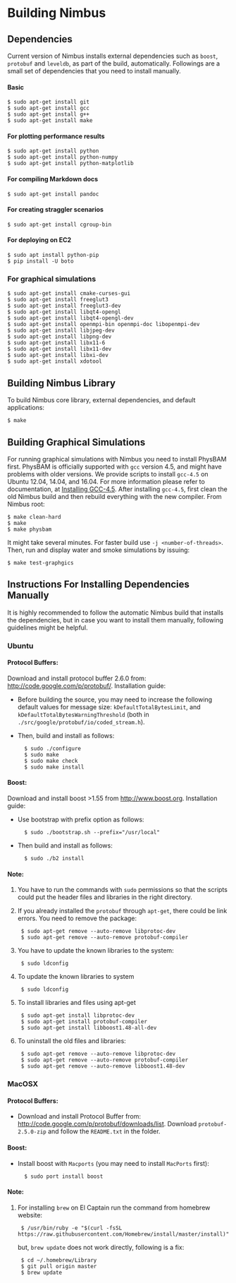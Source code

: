 # Building Nimbus

## Dependencies

Current version of Nimbus installs external dependencies such as `boost`,
`protobuf` and `leveldb`, as part of the build, automatically. Followings are a
small set of dependencies that you need to install manually.

#### Basic

    $ sudo apt-get install git
    $ sudo apt-get install gcc
    $ sudo apt-get install g++
    $ sudo apt-get install make

#### For plotting performance results

    $ sudo apt-get install python
    $ sudo apt-get install python-numpy
    $ sudo apt-get install python-matplotlib

#### For compiling Markdown docs

    $ sudo apt-get install pandoc


#### For creating straggler scenarios

    $ sudo apt-get install cgroup-bin

#### For deploying on EC2

    $ sudo apt install python-pip
    $ pip install -U boto

### For graphical simulations

    $ sudo apt-get install cmake-curses-gui
    $ sudo apt-get install freeglut3
    $ sudo apt-get install freeglut3-dev
    $ sudo apt-get install libqt4-opengl
    $ sudo apt-get install libqt4-opengl-dev
    $ sudo apt-get install openmpi-bin openmpi-doc libopenmpi-dev
    $ sudo apt-get install libjpeg-dev
    $ sudo apt-get install libpng-dev
    $ sudo apt-get install libx11-6
    $ sudo apt-get install libx11-dev
    $ sudo apt-get install libxi-dev
    $ sudo apt-get install xdotool


## Building Nimbus Library

To build Nimbus core library, external dependencies, and default applications:

    $ make

## Building Graphical Simulations

For running graphical simulations with Nimbus you need to install PhysBAM
first. PhysBAM is officially supported with `gcc` version 4.5, and might have
problems with older versions. We provide scripts to install `gcc-4.5` on Ubuntu
12.04, 14.04, and 16.04. For more information please refer to documentation, at
[Installing GCC-4.5](installing-gcc.html). After installing `gcc-4.5`, first
clean the old Nimbus build and then rebuild everything with the new compiler.
From Nimbus root:

    $ make clean-hard
    $ make
    $ make physbam

It might take several minutes. For faster build use `-j <number-of-threads>`.
Then, run and display water and smoke simulations by issuing:

    $ make test-graphgics


## Instructions For Installing Dependencies Manually

It is highly recommended to follow the automatic Nimbus build that installs the
dependencies, but in case you want to install them manually, following
guidelines might be helpful.

### Ubuntu

#### Protocol Buffers: 

Download and install protocol buffer 2.6.0 from:
<http://code.google.com/p/protobuf/>. Installation guide:

* Before building the source, you may need to increase the following
  default values for message size:
    `kDefaultTotalBytesLimit`, and
    `kDefaultTotalBytesWarningThreshold`
    (both in `./src/google/protobuf/io/coded_stream.h`).

* Then, build and install as follows:

        $ sudo ./configure
        $ sudo make
        $ sudo make check
        $ sudo make install

#### Boost:

Download and install boost >1.55 from <http://www.boost.org>.
Installation guide:
    
* Use bootstrap with prefix option as follows:

        $ sudo ./bootstrap.sh --prefix="/usr/local"

* Then build and install as follows:

        $ sudo ./b2 install


#### Note:

1. You have to run the commands with `sudo` permissions so that the scripts
   could put the header files and libraries in the right directory.

2. If you already installed the `protobuf` through `apt-get`, there could be link
     errors. You need to remove the package:
     
        $ sudo apt-get remove --auto-remove libprotoc-dev
        $ sudo apt-get remove --auto-remove protobuf-compiler

3. You have to update the known libraries to the system:

        $ sudo ldconfig

4. To update the known libraries to system

        $ sudo ldconfig 

5. To install libraries and files using apt-get

        $ sudo apt-get install libprotoc-dev
        $ sudo apt-get install protobuf-compiler
        $ sudo apt-get install libboost1.48-all-dev

6. To uninstall the old files and libraries:

        $ sudo apt-get remove --auto-remove libprotoc-dev
        $ sudo apt-get remove --auto-remove protobuf-compiler
        $ sudo apt-get remove --auto-remove libboost1.48-dev


### MacOSX

#### Protocol Buffers: 

* Download and install Protocol Buffer from: 
  <http://code.google.com/p/protobuf/downloads/list>.
  Download `protobuf-2.5.0-zip` and follow the `README.txt` in the folder. 

#### Boost:

* Install boost with `Macports` (you may need to install  `MacPorts` first):

        $ sudo port install boost

#### Note:
1. For installing `brew` on El Captain run the command from homebrew website:

        $ /usr/bin/ruby -e "$(curl -fsSL https://raw.githubusercontent.com/Homebrew/install/master/install)"

    but, `brew update` does not work directly, following is a fix:

        $ cd ~/.homebrew/Library
        $ git pull origin master
        $ brew update

